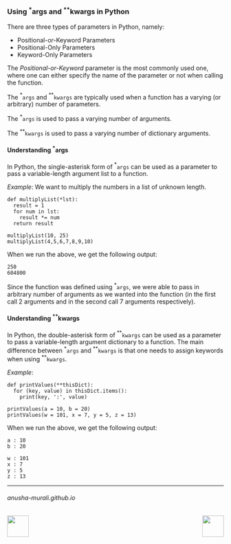 ### Using $^*$args and $^{**}$kwargs in Python


There are three types of parameters in Python, namely:
- Positional-or-Keyword Parameters
- Positional-Only Parameters
- Keyword-Only Parameters

The *Positional-or-Keyword* parameter is the most commonly used one, where one can either specify the name of the parameter or not when calling the function.

The $^*$`args` and $^{**}$`kwargs` are typically used when a function has a varying (or arbitrary) number of
parameters.

The $^*$`args` is used to pass a varying number of arguments.

The $^{**}$`kwargs` is used to pass a varying number of dictionary arguments.

#### Understanding $^*$args

In Python, the single-asterisk form of $^*$`args` can be used as a parameter to pass a variable-length argument list to a function.

*Example*: We want to multiply the numbers in a list of unknown length.

```
def multiplyList(*lst):
  result = 1
  for num in lst:
    result *= num
  return result

multiplyList(10, 25)
multiplyList(4,5,6,7,8,9,10)
```

When we run the above, we get the following output:

```
250
604800
```

Since the function was defined using $^*$`args`,  we were able to pass in arbitrary number of arguments as we wanted into the function (in the first call 2 arguments and in the second call 7 arguments respectively).


#### Understanding $^{**}$kwargs

In Python, the double-asterisk form of $^{**}$`kwargs` can be used as a parameter to pass a variable-length argument dictionary to a function. The main difference between $^*$`args` and $^{**}$`kwargs` is that one needs to assign keywords when using $^{**}$`kwargs`.

*Example*: 

```
def printValues(**thisDict):
  for (key, value) in thisDict.items():
    print(key, ':', value)

printValues(a = 10, b = 20)
printValues(w = 101, x = 7, y = 5, z = 13)
```
When we run the above, we get the following output:

```
a : 10
b : 20

w : 101
x : 7
y : 5
z : 13
```

* * *
###### anusha-murali.github.io


<img src="https://github.com/anusha-murali/anusha-murali.github.io/assets/111596338/639243aa-2857-4595-a65a-7852762bb002" width="50" height="50" align="left">

[<img src="https://github.com/user-attachments/assets/989cfb30-4fb8-40f8-a812-8a054869aa32" width="50" height="50" align="right">](../index.md)


